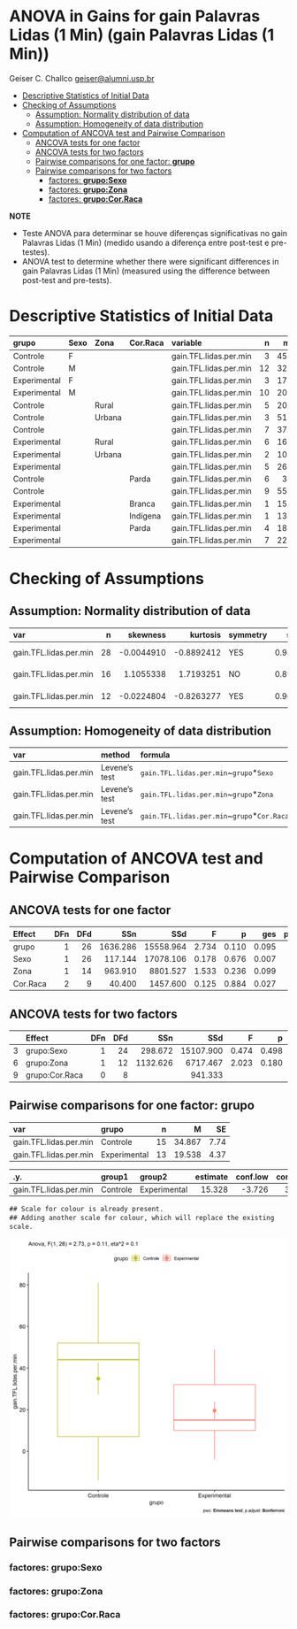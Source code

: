 ANOVA in Gains for gain Palavras Lidas (1 Min) (gain Palavras Lidas (1
Min))
================
Geiser C. Challco <geiser@alumni.usp.br>

- [Descriptive Statistics of Initial
  Data](#descriptive-statistics-of-initial-data)
- [Checking of Assumptions](#checking-of-assumptions)
  - [Assumption: Normality distribution of
    data](#assumption-normality-distribution-of-data)
  - [Assumption: Homogeneity of data
    distribution](#assumption-homogeneity-of-data-distribution)
- [Computation of ANCOVA test and Pairwise
  Comparison](#computation-of-ancova-test-and-pairwise-comparison)
  - [ANCOVA tests for one factor](#ancova-tests-for-one-factor)
  - [ANCOVA tests for two factors](#ancova-tests-for-two-factors)
  - [Pairwise comparisons for one factor:
    **grupo**](#pairwise-comparisons-for-one-factor-grupo)
  - [Pairwise comparisons for two
    factors](#pairwise-comparisons-for-two-factors)
    - [factores: **grupo:Sexo**](#factores-gruposexo)
    - [factores: **grupo:Zona**](#factores-grupozona)
    - [factores: **grupo:Cor.Raca**](#factores-grupocorraca)

**NOTE**

- Teste ANOVA para determinar se houve diferenças significativas no gain
  Palavras Lidas (1 Min) (medido usando a diferença entre post-test e
  pre-testes).
- ANOVA test to determine whether there were significant differences in
  gain Palavras Lidas (1 Min) (measured using the difference between
  post-test and pre-tests).

# Descriptive Statistics of Initial Data

| grupo        | Sexo | Zona   | Cor.Raca | variable               |   n |   mean | median | min | max |     sd |     se |      ci |   iqr |
|:-------------|:-----|:-------|:---------|:-----------------------|----:|-------:|-------:|----:|----:|-------:|-------:|--------:|------:|
| Controle     | F    |        |          | gain.TFL.lidas.per.min |   3 | 45.667 |   45.0 |  11 |  81 | 35.005 | 20.210 |  86.957 | 35.00 |
| Controle     | M    |        |          | gain.TFL.lidas.per.min |  12 | 32.167 |   39.5 | -14 |  81 | 29.683 |  8.569 |  18.859 | 49.25 |
| Experimental | F    |        |          | gain.TFL.lidas.per.min |   3 | 17.667 |   25.0 |  -4 |  32 | 19.088 | 11.020 |  47.416 | 18.00 |
| Experimental | M    |        |          | gain.TFL.lidas.per.min |  10 | 20.100 |   14.0 |   0 |  49 | 15.765 |  4.985 |  11.278 | 20.50 |
| Controle     |      | Rural  |          | gain.TFL.lidas.per.min |   5 | 20.800 |    2.0 | -14 |  81 | 38.154 | 17.063 |  47.374 | 35.00 |
| Controle     |      | Urbana |          | gain.TFL.lidas.per.min |   3 | 51.667 |   52.0 |  51 |  52 |  0.577 |  0.333 |   1.434 |  0.50 |
| Controle     |      |        |          | gain.TFL.lidas.per.min |   7 | 37.714 |   44.0 |   3 |  81 | 28.471 | 10.761 |  26.331 | 39.00 |
| Experimental |      | Rural  |          | gain.TFL.lidas.per.min |   6 | 16.500 |   13.0 |   8 |  34 |  9.731 |  3.973 |  10.212 |  9.25 |
| Experimental |      | Urbana |          | gain.TFL.lidas.per.min |   2 | 10.500 |   10.5 |  -4 |  25 | 20.506 | 14.500 | 184.240 | 14.50 |
| Experimental |      |        |          | gain.TFL.lidas.per.min |   5 | 26.800 |   32.0 |   0 |  49 | 20.017 |  8.952 |  24.855 | 27.00 |
| Controle     |      |        | Parda    | gain.TFL.lidas.per.min |   6 |  3.333 |    2.5 | -14 |  18 | 10.838 |  4.425 |  11.374 |  8.50 |
| Controle     |      |        |          | gain.TFL.lidas.per.min |   9 | 55.889 |   52.0 |  35 |  81 | 16.003 |  5.334 |  12.301 | 17.00 |
| Experimental |      |        | Branca   | gain.TFL.lidas.per.min |   1 | 15.000 |   15.0 |  15 |  15 |        |        |         |  0.00 |
| Experimental |      |        | Indígena | gain.TFL.lidas.per.min |   1 | 13.000 |   13.0 |  13 |  13 |        |        |         |  0.00 |
| Experimental |      |        | Parda    | gain.TFL.lidas.per.min |   4 | 18.000 |   16.0 |   8 |  32 | 10.863 |  5.431 |  17.285 | 13.50 |
| Experimental |      |        |          | gain.TFL.lidas.per.min |   7 | 22.000 |   25.0 |  -4 |  49 | 20.453 |  7.731 |  18.916 | 32.00 |

# Checking of Assumptions

## Assumption: Normality distribution of data

| var                    |   n |   skewness |   kurtosis | symmetry | statistic | method       |         p | p.signif | normality |
|:-----------------------|----:|-----------:|-----------:|:---------|----------:|:-------------|----------:|:---------|:----------|
| gain.TFL.lidas.per.min |  28 | -0.0044910 | -0.8892412 | YES      | 0.9847096 | Shapiro-Wilk | 0.9441957 | ns       | YES       |
| gain.TFL.lidas.per.min |  16 |  1.1055338 |  1.7193251 | NO       | 0.8945781 | Shapiro-Wilk | 0.0658452 | ns       | YES       |
| gain.TFL.lidas.per.min |  12 | -0.0224804 | -0.8263277 | YES      | 0.9611421 | Shapiro-Wilk | 0.8000042 | ns       | YES       |

## Assumption: Homogeneity of data distribution

| var                    | method        | formula                                      |   n | df1 | df2 | statistic |         p | p.signif |
|:-----------------------|:--------------|:---------------------------------------------|----:|----:|----:|----------:|----------:|:---------|
| gain.TFL.lidas.per.min | Levene’s test | `gain.TFL.lidas.per.min`~`grupo`\*`Sexo`     |  28 |   3 |  24 | 1.6727007 | 0.1994121 | ns       |
| gain.TFL.lidas.per.min | Levene’s test | `gain.TFL.lidas.per.min`~`grupo`\*`Zona`     |  16 |   3 |  12 | 1.3900056 | 0.2933901 | ns       |
| gain.TFL.lidas.per.min | Levene’s test | `gain.TFL.lidas.per.min`~`grupo`\*`Cor.Raca` |  12 |   3 |   8 | 0.7978402 | 0.5288897 | ns       |

# Computation of ANCOVA test and Pairwise Comparison

## ANCOVA tests for one factor

| Effect   | DFn | DFd |      SSn |       SSd |     F |     p |   ges | p\<.05 |
|:---------|----:|----:|---------:|----------:|------:|------:|------:|:-------|
| grupo    |   1 |  26 | 1636.286 | 15558.964 | 2.734 | 0.110 | 0.095 |        |
| Sexo     |   1 |  26 |  117.144 | 17078.106 | 0.178 | 0.676 | 0.007 |        |
| Zona     |   1 |  14 |  963.910 |  8801.527 | 1.533 | 0.236 | 0.099 |        |
| Cor.Raca |   2 |   9 |   40.400 |  1457.600 | 0.125 | 0.884 | 0.027 |        |

## ANCOVA tests for two factors

|     | Effect         | DFn | DFd |      SSn |       SSd |     F |     p |   ges | p\<.05 |
|:----|:---------------|----:|----:|---------:|----------:|------:|------:|------:|:-------|
| 3   | grupo:Sexo     |   1 |  24 |  298.672 | 15107.900 | 0.474 | 0.498 | 0.019 |        |
| 6   | grupo:Zona     |   1 |  12 | 1132.626 |  6717.467 | 2.023 | 0.180 | 0.144 |        |
| 9   | grupo:Cor.Raca |   0 |   8 |          |   941.333 |       |       |       |        |

## Pairwise comparisons for one factor: **grupo**

| var                    | grupo        |   n |      M |   SE |
|:-----------------------|:-------------|----:|-------:|-----:|
| gain.TFL.lidas.per.min | Controle     |  15 | 34.867 | 7.74 |
| gain.TFL.lidas.per.min | Experimental |  13 | 19.538 | 4.37 |

| .y.                    | group1   | group2       | estimate | conf.low | conf.high |   se | statistic |    p | p.adj | p.adj.signif |
|:-----------------------|:---------|:-------------|---------:|---------:|----------:|-----:|----------:|-----:|------:|:-------------|
| gain.TFL.lidas.per.min | Controle | Experimental |   15.328 |   -3.726 |    34.382 | 9.27 |     1.654 | 0.11 |  0.11 | ns           |

    ## Scale for colour is already present.
    ## Adding another scale for colour, which will replace the existing scale.

![](stari-gain.TFL.lidas.per.min-Serie-8-ano-gain_files/figure-gfm/unnamed-chunk-18-1.png)<!-- -->

## Pairwise comparisons for two factors

### factores: **grupo:Sexo**

### factores: **grupo:Zona**

### factores: **grupo:Cor.Raca**
